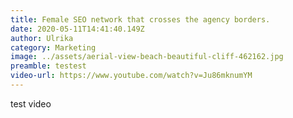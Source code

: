 ```yaml
---
title: Female SEO network that crosses the agency borders.
date: 2020-05-11T14:41:40.149Z
author: Ulrika
category: Marketing
image: ../assets/aerial-view-beach-beautiful-cliff-462162.jpg
preamble: testest
video-url: https://www.youtube.com/watch?v=Ju86mknumYM
---
```

test video